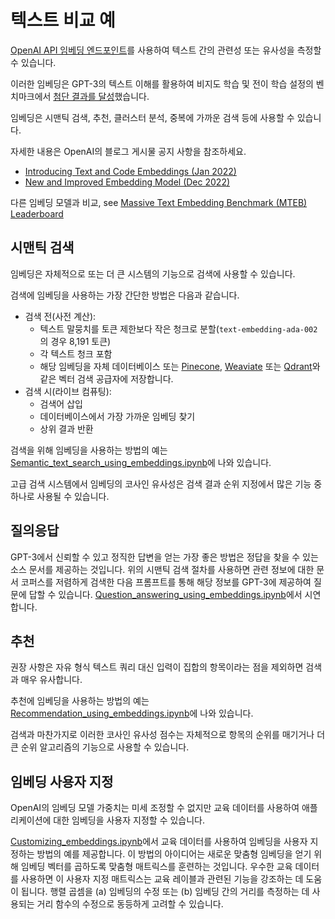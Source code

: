 # 텍스트 비교 예

[OpenAI API 임베딩 엔드포인트](https://beta.openai.com/docs/guides/embeddings)를 사용하여 텍스트 간의 관련성 또는 유사성을 측정할 수 있습니다.

이러한 임베딩은 GPT-3의 텍스트 이해를 활용하여 비지도 학습 및 전이 학습 설정의 벤치마크에서 [첨단 결과를 달성](https://arxiv.org/abs/2201.10005)했습니다.

임베딩은 시맨틱 검색, 추천, 클러스터 분석, 중복에 가까운 검색 등에 사용할 수 있습니다.

자세한 내용은 OpenAI의 블로그 게시물 공지 사항을 참조하세요.

* [Introducing Text and Code Embeddings (Jan 2022)](https://openai.com/blog/introducing-text-and-code-embeddings/)
* [New and Improved Embedding Model (Dec 2022)](https://openai.com/blog/new-and-improved-embedding-model/)

다른 임베딩 모델과 비교, see [Massive Text Embedding Benchmark (MTEB) Leaderboard](https://huggingface.co/spaces/mteb/leaderboard)

## 시맨틱 검색

임베딩은 자체적으로 또는 더 큰 시스템의 기능으로 검색에 사용할 수 있습니다.

검색에 임베딩을 사용하는 가장 간단한 방법은 다음과 같습니다.

* 검색 전(사전 계산):
  * 텍스트 말뭉치를 토큰 제한보다 작은 청크로 분할(`text-embedding-ada-002`의 경우 8,191 토큰)
  * 각 텍스트 청크 포함
  * 해당 임베딩을 자체 데이터베이스 또는 [Pinecone](https://www.pinecone.io), [Weaviate](https://weaviate.io) 또는 [Qdrant](https://qdrant.tech)와 같은 벡터 검색 공급자에 저장합니다. 
* 검색 시(라이브 컴퓨팅):
  * 검색어 삽입
  * 데이터베이스에서 가장 가까운 임베딩 찾기
  * 상위 결과 반환

검색을 위해 임베딩을 사용하는 방법의 예는 [Semantic_text_search_using_embeddings.ipynb](examples/Semantic_text_search_using_embeddings.ipynb)에 나와 있습니다.

고급 검색 시스템에서 임베딩의 코사인 유사성은 검색 결과 순위 지정에서 많은 기능 중 하나로 사용될 수 있습니다.

## 질의응답

GPT-3에서 신뢰할 수 있고 정직한 답변을 얻는 가장 좋은 방법은 정답을 찾을 수 있는 소스 문서를 제공하는 것입니다. 위의 시맨틱 검색 절차를 사용하면 관련 정보에 대한 문서 코퍼스를 저렴하게 검색한 다음 프롬프트를 통해 해당 정보를 GPT-3에 제공하여 질문에 답할 수 있습니다. [Question_answering_using_embeddings.ipynb](examples/Question_answering_using_embeddings.ipynb)에서 시연합니다.

## 추천

권장 사항은 자유 형식 텍스트 쿼리 대신 입력이 집합의 항목이라는 점을 제외하면 검색과 매우 유사합니다.

추천에 임베딩을 사용하는 방법의 예는 [Recommendation_using_embeddings.ipynb](examples/Recommendation_using_embeddings.ipynb)에 나와 있습니다.

검색과 마찬가지로 이러한 코사인 유사성 점수는 자체적으로 항목의 순위를 매기거나 더 큰 순위 알고리즘의 기능으로 사용할 수 있습니다.

## 임베딩 사용자 지정

OpenAI의 임베딩 모델 가중치는 미세 조정할 수 없지만 교육 데이터를 사용하여 애플리케이션에 대한 임베딩을 사용자 지정할 수 있습니다.

[Customizing_embeddings.ipynb](examples/Customizing_embeddings.ipynb)에서 교육 데이터를 사용하여 임베딩을 사용자 지정하는 방법의 예를 제공합니다. 이 방법의 아이디어는 새로운 맞춤형 임베딩을 얻기 위해 임베딩 벡터를 곱하도록 맞춤형 매트릭스를 훈련하는 것입니다. 우수한 교육 데이터를 사용하면 이 사용자 지정 매트릭스는 교육 레이블과 관련된 기능을 강조하는 데 도움이 됩니다. 행렬 곱셈을 (a) 임베딩의 수정 또는 (b) 임베딩 간의 거리를 측정하는 데 사용되는 거리 함수의 수정으로 동등하게 고려할 수 있습니다.
